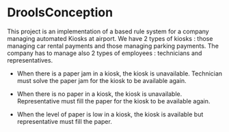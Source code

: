 # DroolsConception

This project is an implementation of a based rule system for a company managing automated Kiosks at airport.
We have 2 types of kiosks : those managing car rental payments and those managing parking payments.
The company has to manage also 2 types of employees : technicians and representatives.

* When there is a paper jam in a kiosk, the kiosk is unavailable. Technician must solve the paper jam 
for the kiosk to be available again.

* When there is no paper in a kiosk, the kiosk is unavailable. Representative must fill the paper for 
the kiosk to be available again.

* When the level of paper is low in a kiosk, the kiosk is available but representative must fill the 
paper.

